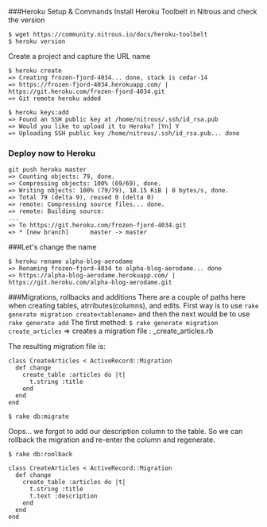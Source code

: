 ###Heroku Setup & Commands
Install Heroku Toolbelt in Nitrous and check the version
```
$ wget https://community.nitrous.io/docs/heroku-toolbelt
$ heroku version
```
Create a project and capture the URL name
```
$ heroku create
=> Creating frozen-fjord-4034... done, stack is cedar-14
=> https://frozen-fjord-4034.herokuapp.com/ | https://git.heroku.com/frozen-fjord-4034.git
=> Git remote heroku added
```

```
$ heroku keys:add
=> Found an SSH public key at /home/nitrous/.ssh/id_rsa.pub
=> Would you like to upload it to Heroku? [Yn] Y
=> Uploading SSH public key /home/nitrous/.ssh/id_rsa.pub... done
```
### Deploy now to Heroku
```
git push heroku master
=> Counting objects: 79, done.
=> Compressing objects: 100% (69/69), done.
=> Writing objects: 100% (79/79), 18.15 KiB | 0 bytes/s, done.
=> Total 79 (delta 9), reused 0 (delta 0)
=> remote: Compressing source files... done.
=> remote: Building source:
...
=> To https://git.heroku.com/frozen-fjord-4034.git
=> * [new branch]      master -> master
```

###Let's change the name
```
$ heroku rename alpha-blog-aerodame
=> Renaming frozen-fjord-4034 to alpha-blog-aerodame... done
=> https://alpha-blog-aerodame.herokuapp.com/ | https://git.heroku.com/alpha-blog-aerodame.git
```

###Migrations, rollbacks and additions
There are a couple of paths here when creating tables, atrributes(columns), and edits.  First way is to use ```rake generate migration create<tablename>``` and then the next would be to use ```rake generate add```
The first method:
```$ rake generate migration create_articles```
=> creates a migration file : <datetime>_create_articles.rb

The resulting migration file is:
```
class CreateArticles < ActiveRecord::Migration
  def change
    create_table :articles do |t|
      t.string :title
    end
  end
end

$ rake db:migrate
```

Oops... we forgot to add our description column to the table.  So we can rollback the migration and re-enter the column and regenerate.

```
$ rake db:roolback

class CreateArticles < ActiveRecord::Migration
  def change
    create_table :articles do |t|
      t.string :title
      t.text :description
    end
  end
end
```
